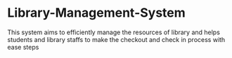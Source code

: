 # Library-Management-System
This system aims to efficiently manage the resources of library and helps students and library staffs to make the checkout and check in process with ease steps  
